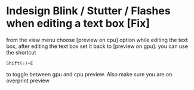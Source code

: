 # Indesign Blink / Stutter / Flashes when editing a text box [Fix]
from the view menu choose [preview on cpu] option while editing the text box, after editing the text box set it back to [preview on gpu]. 
you can use the shortcut 
```plaintext
Shift(⇧)+E
```
to toggle between gpu and cpu preview. 
Also make sure you are on overprint preview

